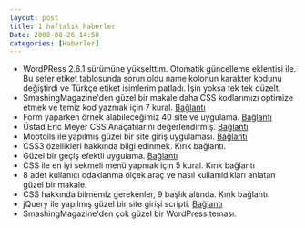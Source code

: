 ```yaml
---
layout: post
title: 1 haftalık haberler
Date: 2008-08-26 14:50
categories: [Haberler]
---
```


-   WordPRess 2.6.1 sürümüne yükselttim. Otomatik güncelleme eklentisi
    ile. Bu sefer etiket tablosunda sorun oldu name kolonun karakter
    kodunu değiştirdi ve Türkçe etiket isimlerim patladı. İşin yoksa tek
    tek düzelt.
-   SmashingMagazine'den güzel bir makale daha CSS kodlarımızı optimize
    etmek ve temiz kod yazmak için 7 kural. [Bağlantı][]
-   Form yaparken örnek alabileceğimiz 40 site ve uygulama.
    [Bağlantı][1]
-   Üstad Eric Meyer CSS Anaçatılarını değerlendirmiş. [Bağlantı][2]
-   Mootolls ile yapılmış güzel bir site giriş uygulaması. [Bağlantı][3]
-   CSS3 özellikleri hakkında bilgi edinmek. Kırık bağlantı.
-   Güzel bir geçiş efektli uygulama. [Bağlantı][5]
-   CSS ile en iyi sekmeli menü yapmak için 5 kural. Kırık bağlantı
-   8 adet kullanıcı odaklanma ölçek araç ve nasıl kullanıldıkları
    anlatan güzel bir makale. 
-   CSS hakkında bilmemiz gerekenler, 9 başlık altında. Kırık bağlantı.
-   jQuery ile yapılmış güzel bir site girişi scripti. [Bağlantı][9]
-   SmashingMagazine'den çok güzel bir WordPress teması.


  [Bağlantı]: http://www.smashingmagazine.com/2008/08/18/7-principles-of-clean-and-optimized-css-code/
    "temiz css"
  [1]: http://www.noupe.com/css/form-elements-40-cssjs-styling-and-functionality-techniques.html
    "örnek alınabilecek formlar"
  [2]: http://adactio.com/journal/1498 "CSS Framework"
  [3]: http://web-kreation.com/index.php/tutorials/nice-login-and-signup-panel-using-mootools-12/
  [5]: http://www.dynamicdrive.com/dynamicindex4/stepcarousel.htm
  [9]: http://nettuts.com/javascript-ajax/build-a-top-panel-with-jquery/
    "site girişi"